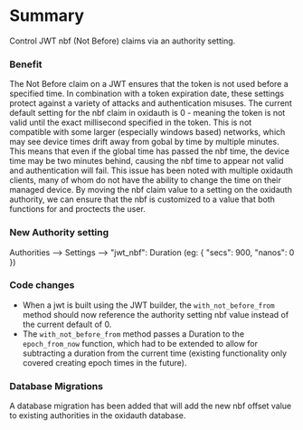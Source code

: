 # Summary

Control JWT nbf (Not Before) claims via an authority setting.

### Benefit

The Not Before claim on a JWT ensures that the token is not used before a specified time. In combination with a token expiration date, these settings protect against a variety of attacks and authentication misuses. The current default setting for the nbf claim in oxidauth is 0 - meaning the token is not valid until the exact millisecond specified in the token. This is not compatible with some larger (especially windows based) networks, which may see device times drift away from gobal by time by multiple minutes. This means that even if the global time has passed the nbf time, the device time may be two minutes behind, causing the nbf time to appear not valid and authentication will fail. This issue has been noted with multiple oxidauth clients, many of whom do not have the ability to change the time on their managed device. By moving the nbf claim value to a setting on the oxidauth authority, we can ensure that the nbf is customized to a value that both functions for and proctects the user.

### New Authority setting
Authorities --> Settings --> "jwt_nbf": Duration (eg: { "secs": 900, "nanos": 0 })


### Code changes
- When a jwt is built using the JWT builder, the `with_not_before_from` method should now reference the authority setting nbf value instead of the current default of 0.
- The `with_not_before_from` method passes a Duration to the `epoch_from_now` function, which had to be extended to allow for subtracting a duration from the current time (existing functionality only covered creating epoch times in the future).

### Database Migrations
A database migration has been added that will add the new nbf offset value to existing authorities in the oxidauth database.
